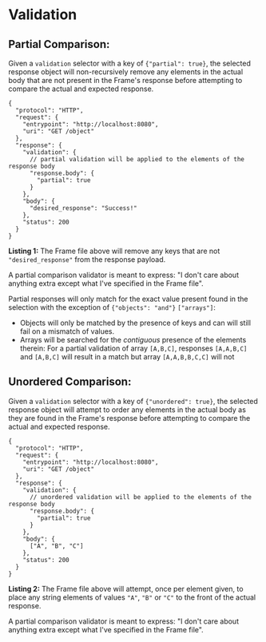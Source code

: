 # Validation

## Partial Comparison:

Given a `validation` selector with a key of `{"partial": true}`, the
selected response object will non-recursively remove any elements in the actual
body that are not present in the Frame's response before attempting to compare
the actual and expected response.

<a name="listing-1"></a>

```jsonc
{
  "protocol": "HTTP",
  "request": {
    "entrypoint": "http://localhost:8080",
    "uri": "GET /object"
  },
  "response": {
    "validation": { 
      // partial validation will be applied to the elements of the response body
      "response.body": {
        "partial": true
      }
    },
    "body": {
      "desired_response": "Success!"
    },
    "status": 200
  }
}
```


**Listing 1:** The Frame file above will remove any keys that are not
`"desired_response"` from the response payload.

A partial comparison validator is meant to express: "I don't care about anything
extra except what I've specified in the Frame file".

Partial responses will only match for the exact value present found in the
selection with the exception of `{"objects": "and"}` `["arrays"]`:
* Objects will only be matched by the presence of keys and can will still fail
on a mismatch of values.
* Arrays will be searched for the _contiguous_ presence of the elements therein:
For a partial validation of array `[A,B,C]`, responses `[A,A,B,C]` and `[A,B,C]`
will result in a match but array `[A,A,B,B,C,C]` will not

## Unordered Comparison:

Given a `validation` selector with a key of `{"unordered": true}`, the
selected response object will attempt to order any elements in the actual
body as they are found in the Frame's response before attempting to compare
the actual and expected response.

<a name="listing-2"></a>

```jsonc
{
  "protocol": "HTTP",
  "request": {
    "entrypoint": "http://localhost:8080",
    "uri": "GET /object"
  },
  "response": {
    "validation": { 
      // unordered validation will be applied to the elements of the response body
      "response.body": {
        "partial": true
      }
    },
    "body": {
      ["A", "B", "C"]
    },
    "status": 200
  }
}
```


**Listing 2:** The Frame file above will attempt, once per element given, to
place any string elements of values `"A"`, `"B"` or `"C"` to the front of the
actual response.

A partial comparison validator is meant to express: "I don't care about anything
extra except what I've specified in the Frame file".
